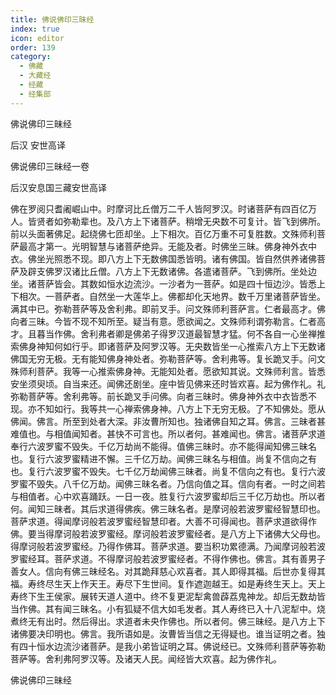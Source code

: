 ```yaml
---
title: 佛说佛印三昧经
index: true
icon: editor
order: 139
category:
  - 佛藏
  - 大藏经
  - 经藏
  - 经集部
---
```


  佛说佛印三昧经  

后汉 安世高译  

佛说佛印三昧经一卷  

后汉安息国三藏安世高译  

佛在罗阅只耆阇崛山中。时摩诃比丘僧万二千人皆阿罗汉。时诸菩萨有四百亿万人。皆贤者如弥勒辈也。及八方上下诸菩萨。稍增无央数不可复计。皆飞到佛所。前以头面著佛足。起绕佛七匝却坐。上下相次。百亿万重不可复胜数。文殊师利菩萨最高才第一。光明智慧与诸菩萨绝异。无能及者。时佛坐三昧。佛身神外衣中衣。佛坐光照悉不现。即八方上下无数佛国悉皆明。诸有佛国。皆自然供养诸佛菩萨及辟支佛罗汉诸比丘僧。八方上下无数诸佛。各遣诸菩萨。飞到佛所。坐处边坐。诸菩萨皆会。其数如恒水边流沙。一沙者为一菩萨。如是四十恒边沙。皆悉上下相次。一菩萨者。自然坐一大莲华上。佛都却化天地界。数千万里诸菩萨皆坐。满其中已。弥勒菩萨等及舍利弗。即前叉手。问文殊师利菩萨言。仁者最高才。佛向者三昧。今皆不现不知所至。疑当有意。愿欲闻之。文殊师利谓弥勒言。仁者高才。且暮当作佛。舍利弗者卿是佛弟子得罗汉道最智慧才猛。何不各自一心坐禅推索佛身神知何如行乎。即诸菩萨及阿罗汉等。无央数皆坐一心推索八方上下无数诸佛国无穷无极。无有能知佛身神处者。弥勒菩萨等。舍利弗等。复长跪叉手。问文殊师利菩萨。我等一心推索佛身神。无能知处者。愿欲知其说。文殊师利言。皆悉安坐须臾顷。自当来还。闻佛还剧坐。座中皆见佛来还时皆欢喜。起为佛作礼。礼弥勒菩萨等。舍利弗等。前长跪叉手问佛。向者三昧时。佛身神外衣中衣皆悉不现。亦不知如行。我等共一心禅索佛身神。八方上下无穷无极。了不知佛处。愿从佛闻。佛言。所至到处者大深。非汝曹所知也。独诸佛自知之耳。佛言。三昧者甚难值也。与相值闻知者。甚快不可言也。所以者何。甚难闻也。佛言。诸菩萨求道奉行六波罗蜜不毁失。千亿万劫尚不能得。值佛三昧时。亦不能得闻知佛三昧名也。复行六波罗蜜精进不懈。三千亿万劫。闻佛三昧名与相值。尚复不信向之有也。复行六波罗蜜不毁失。七千亿万劫闻佛三昧者。尚复不信向之有也。复行六波罗蜜不毁失。八千亿万劫。闻佛三昧名者。乃信向值之耳。信向有者。一时之间若与相值者。心中欢喜踊跃。一日一夜。胜复行六波罗蜜却后三千亿万劫也。所以者何。闻知三昧者。其后求道得佛疾。佛三昧名者。是摩诃般若波罗蜜经智慧印也。菩萨求道。得闻摩诃般若波罗蜜经智慧印者。大善不可得闻也。菩萨求道欲得作佛。要当得摩诃般若波罗蜜经。摩诃般若波罗蜜经者。是八方上下诸佛大父母也。得摩诃般若波罗蜜经。乃得作佛耳。菩萨求道。要当积功累德满。乃闻摩诃般若波罗蜜经耳。菩萨求道。不得摩诃般若波罗蜜经者。不得作佛也。佛言。其有善男子善女人。信向有佛三昧经名。对其跪拜慈心欢喜者。其人即得其福。后世亦复得其福。寿终尽生天上作天王。寿尽下生世间。复作遮迦越王。如是寿终生天上。天上寿终下生王侯家。展转天道人道中。终不复更泥犁禽兽薜荔鬼神龙。却后无数劫皆当作佛。其有闻三昧名。小有狐疑不信大如毛发者。其人寿终已入十八泥犁中。烧煮终无有出时。然后得出。求道者未央作佛也。所以者何。佛三昧经。是八方上下诸佛要决印明也。佛言。我所语如是。汝曹皆当信之无得疑也。谁当证明之者。独有四十恒水边流沙诸菩萨。是我小弟皆证明之耳。佛说经已。文殊师利菩萨等弥勒菩萨等。舍利弗阿罗汉等。及诸天人民。闻经皆大欢喜。起为佛作礼。  

佛说佛印三昧经  
